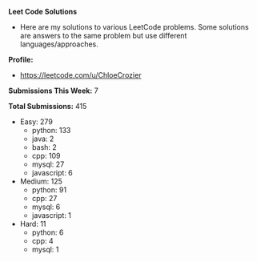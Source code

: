 **Leet Code Solutions**

- Here are my solutions to various LeetCode problems. Some solutions are answers to the same problem but use different languages/approaches.

**Profile:**

- https://leetcode.com/u/ChloeCrozier

**Submissions This Week:** 7

**Total Submissions:** 415
- Easy: 279
  - python: 133
  - java: 2
  - bash: 2
  - cpp: 109
  - mysql: 27
  - javascript: 6
- Medium: 125
  - python: 91
  - cpp: 27
  - mysql: 6
  - javascript: 1
- Hard: 11
  - python: 6
  - cpp: 4
  - mysql: 1